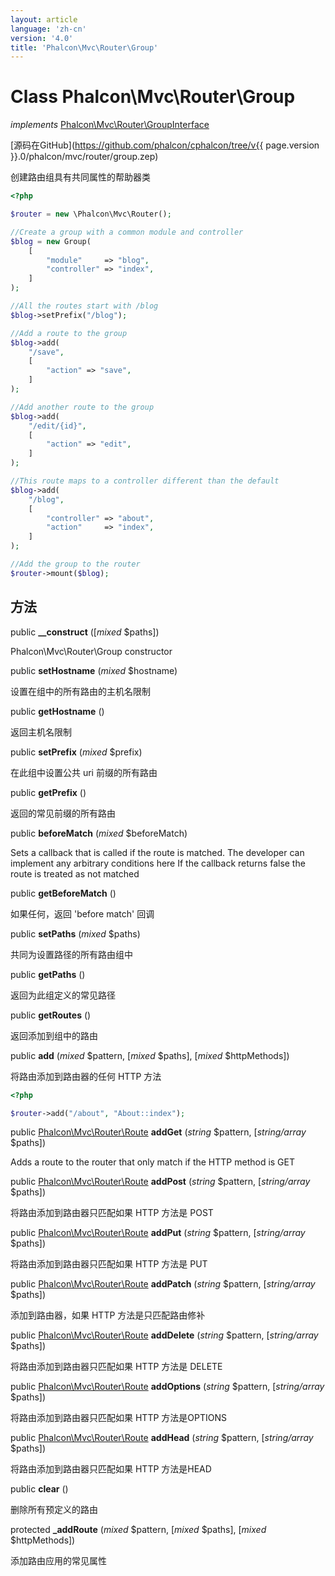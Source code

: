 ```yaml
---
layout: article
language: 'zh-cn'
version: '4.0'
title: 'Phalcon\Mvc\Router\Group'
---
```

# Class **Phalcon\Mvc\Router\Group**

*implements* [Phalcon\Mvc\Router\GroupInterface](Phalcon_Mvc_Router_GroupInterface)

[源码在GitHub](https://github.com/phalcon/cphalcon/tree/v{{ page.version }}.0/phalcon/mvc/router/group.zep)

创建路由组具有共同属性的帮助器类

```php
<?php

$router = new \Phalcon\Mvc\Router();

//Create a group with a common module and controller
$blog = new Group(
    [
        "module"     => "blog",
        "controller" => "index",
    ]
);

//All the routes start with /blog
$blog->setPrefix("/blog");

//Add a route to the group
$blog->add(
    "/save",
    [
        "action" => "save",
    ]
);

//Add another route to the group
$blog->add(
    "/edit/{id}",
    [
        "action" => "edit",
    ]
);

//This route maps to a controller different than the default
$blog->add(
    "/blog",
    [
        "controller" => "about",
        "action"     => "index",
    ]
);

//Add the group to the router
$router->mount($blog);

```

## 方法

public **__construct** ([*mixed* $paths])

Phalcon\Mvc\Router\Group constructor

public **setHostname** (*mixed* $hostname)

设置在组中的所有路由的主机名限制

public **getHostname** ()

返回主机名限制

public **setPrefix** (*mixed* $prefix)

在此组中设置公共 uri 前缀的所有路由

public **getPrefix** ()

返回的常见前缀的所有路由

public **beforeMatch** (*mixed* $beforeMatch)

Sets a callback that is called if the route is matched. The developer can implement any arbitrary conditions here If the callback returns false the route is treated as not matched

public **getBeforeMatch** ()

如果任何，返回 'before match' 回调

public **setPaths** (*mixed* $paths)

共同为设置路径的所有路由组中

public **getPaths** ()

返回为此组定义的常见路径

public **getRoutes** ()

返回添加到组中的路由

public **add** (*mixed* $pattern, [*mixed* $paths], [*mixed* $httpMethods])

将路由添加到路由器的任何 HTTP 方法

```php
<?php

$router->add("/about", "About::index");

```

public [Phalcon\Mvc\Router\Route](Phalcon_Mvc_Router_Route) **addGet** (*string* $pattern, [*string/array* $paths])

Adds a route to the router that only match if the HTTP method is GET

public [Phalcon\Mvc\Router\Route](Phalcon_Mvc_Router_Route) **addPost** (*string* $pattern, [*string/array* $paths])

将路由添加到路由器只匹配如果 HTTP 方法是 POST

public [Phalcon\Mvc\Router\Route](Phalcon_Mvc_Router_Route) **addPut** (*string* $pattern, [*string/array* $paths])

将路由添加到路由器只匹配如果 HTTP 方法是 PUT

public [Phalcon\Mvc\Router\Route](Phalcon_Mvc_Router_Route) **addPatch** (*string* $pattern, [*string/array* $paths])

添加到路由器，如果 HTTP 方法是只匹配路由修补

public [Phalcon\Mvc\Router\Route](Phalcon_Mvc_Router_Route) **addDelete** (*string* $pattern, [*string/array* $paths])

将路由添加到路由器只匹配如果 HTTP 方法是 DELETE

public [Phalcon\Mvc\Router\Route](Phalcon_Mvc_Router_Route) **addOptions** (*string* $pattern, [*string/array* $paths])

将路由添加到路由器只匹配如果 HTTP 方法是OPTIONS

public [Phalcon\Mvc\Router\Route](Phalcon_Mvc_Router_Route) **addHead** (*string* $pattern, [*string/array* $paths])

将路由添加到路由器只匹配如果 HTTP 方法是HEAD

public **clear** ()

删除所有预定义的路由

protected **_addRoute** (*mixed* $pattern, [*mixed* $paths], [*mixed* $httpMethods])

添加路由应用的常见属性